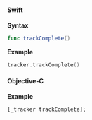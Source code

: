 #### Swift

**Syntax**

```swift
func trackComplete()
```

**Example**

```swift
tracker.trackComplete()
```

#### Objective-C

**Example**

```objc
[_tracker trackComplete];
```